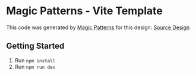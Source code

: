 # Magic Patterns - Vite Template

This code was generated by [Magic Patterns](https://magicpatterns.com) for this design: [Source Design](https://www.magicpatterns.com/c/4qbsdufgbn3b132pq7azxg)

## Getting Started

1. Run `npm install`
2. Run `npm run dev`
